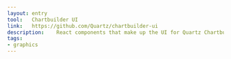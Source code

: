 ```yaml
---
layout: entry
tool:	Chartbuilder UI
link:	https://github.com/Quartz/chartbuilder-ui
description:	React components that make up the UI for Quartz Chartbuilder
tags:
- graphics
---
```

